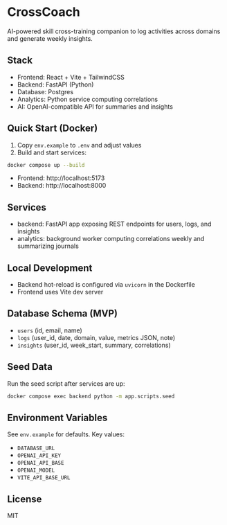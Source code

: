 # CrossCoach

AI-powered skill cross-training companion to log activities across domains and generate weekly insights.

## Stack
- Frontend: React + Vite + TailwindCSS
- Backend: FastAPI (Python)
- Database: Postgres
- Analytics: Python service computing correlations
- AI: OpenAI-compatible API for summaries and insights

## Quick Start (Docker)
1. Copy `env.example` to `.env` and adjust values
2. Build and start services:

```bash
docker compose up --build
```

- Frontend: http://localhost:5173
- Backend: http://localhost:8000

## Services
- backend: FastAPI app exposing REST endpoints for users, logs, and insights
- analytics: background worker computing correlations weekly and summarizing journals

## Local Development
- Backend hot-reload is configured via `uvicorn` in the Dockerfile
- Frontend uses Vite dev server

## Database Schema (MVP)
- `users` (id, email, name)
- `logs` (user_id, date, domain, value, metrics JSON, note)
- `insights` (user_id, week_start, summary, correlations)

## Seed Data
Run the seed script after services are up:

```bash
docker compose exec backend python -m app.scripts.seed
```

## Environment Variables
See `env.example` for defaults. Key values:
- `DATABASE_URL`
- `OPENAI_API_KEY`
- `OPENAI_API_BASE`
- `OPENAI_MODEL`
- `VITE_API_BASE_URL`

## License
MIT